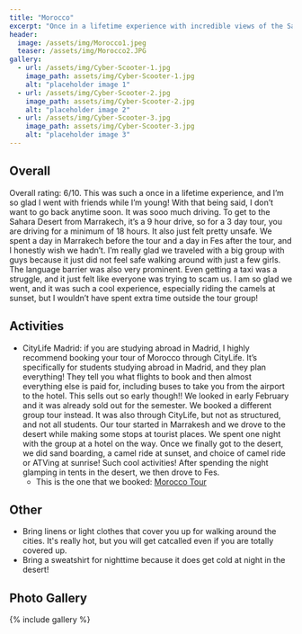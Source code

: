 ```yaml
---
title: "Morocco"
excerpt: "Once in a lifetime experience with incredible views of the Sahara Desert."
header:
  image: /assets/img/Morocco1.jpeg
  teaser: /assets/img/Morocco2.JPG
gallery:
  - url: /assets/img/Cyber-Scooter-1.jpg
    image_path: assets/img/Cyber-Scooter-1.jpg
    alt: "placeholder image 1"
  - url: /assets/img/Cyber-Scooter-2.jpg
    image_path: assets/img/Cyber-Scooter-2.jpg
    alt: "placeholder image 2"
  - url: /assets/img/Cyber-Scooter-3.jpg
    image_path: assets/img/Cyber-Scooter-3.jpg
    alt: "placeholder image 3"
---
```


## Overall
Overall rating:  6/10. This was such a once in a lifetime experience, and I’m so glad I went with friends while I’m young! With that being said, I don’t want to go back anytime soon. It was sooo much driving. To get to the Sahara Desert from Marrakech, it’s a 9 hour drive, so for a 3 day tour, you are driving for a minimum of 18 hours. It also just felt pretty unsafe. We spent a day in Marrakech before the tour and a day in Fes after the tour, and I honestly wish we hadn’t. I’m really glad we traveled with a big group with guys because it just did not feel safe walking around with just a few girls. The language barrier was also very prominent. Even getting a taxi was a struggle, and it just felt like everyone was trying to scam us. I am so glad we went, and it was such a cool experience, especially riding the camels at sunset, but I wouldn’t have spent extra time outside the tour group!

## Activities
* CityLife Madrid: if you are studying abroad in Madrid, I highly recommend booking your tour of Morocco through CityLife. It’s specifically for students studying abroad in Madrid, and they plan everything! They tell you what flights to book and then almost everything else is paid for, including buses to take you from the airport to the hotel. This sells out so early though!! We looked in early February and it was already sold out for the semester. We booked a different group tour instead. It was also through CityLife, but not as structured, and not all students. Our tour started in Marrakesh and we drove to the desert while making some stops at tourist places. We spent one night with the group at a hotel on the way. Once we finally got to the desert, we did sand boarding, a camel ride at sunset, and choice of camel ride or ATVing at sunrise! Such cool activities! After spending the night glamping in tents in the desert, we then drove to Fes. 
  * This is the one that we booked: [Morocco Tour](https://marrakechcitylife.com/tour/marrakech-to-fes-tour-desert/)

## Other
* Bring linens or light clothes that cover you up for walking around the cities. It's really hot, but you will get catcalled even if you are totally covered up. 
* Bring a sweatshirt for nighttime because it does get cold at night in the desert!

## Photo Gallery
{% include gallery %}
